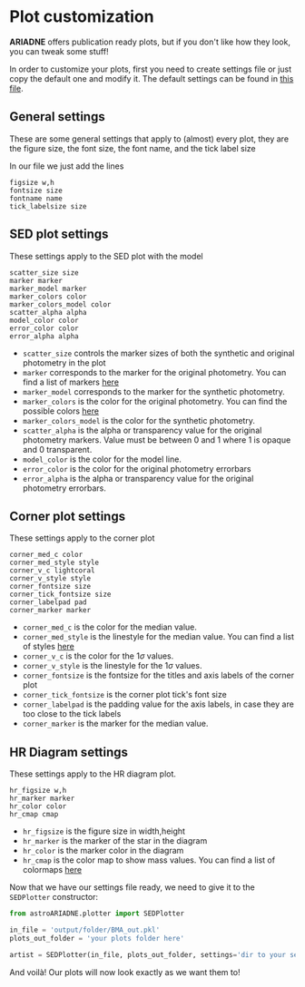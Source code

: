 # Plot customization
**ARIADNE** offers publication ready plots, but if you don't like how they look, you can tweak some stuff!

In order to customize your plots, first you need to create settings file or just copy the default one and modify it. The default settings can be found in [this file](https://github.com/jvines/astroARIADNE/blob/master/astroARIADNE/Datafiles/plot_settings.dat).

## General settings
These are some general settings that apply to (almost) every plot, they are the figure size, the font size, the font name, and the tick label size

In our file we just add the lines
```
figsize w,h
fontsize size
fontname name
tick_labelsize size
```

## SED plot settings
These settings apply to the SED plot with the model

```
scatter_size size
marker marker
marker_model marker
marker_colors color
marker_colors_model color
scatter_alpha alpha
model_color color
error_color color
error_alpha alpha
```

- `scatter_size` controls the marker sizes of both the synthetic and original photometry in the plot
- `marker` corresponds to the marker for the original photometry. You can find a list of markers [here](https://matplotlib.org/api/markers_api.html)
- `marker_model` corresponds to the marker for the synthetic photometry.
- `marker_colors` is the color for the original photometry. You can find the possible colors [here](https://matplotlib.org/gallery/color/named_colors.html)
- `marker_colors_model` is the color for the synthetic photometry.
- `scatter_alpha` is the alpha or transparency value for the original photometry markers. Value must be between 0 and 1 where 1 is opaque and 0 transparent.
- `model_color` is the color for the model line.
- `error_color` is the color for the original photometry errorbars
- `error_alpha` is the alpha or transparency value for the original photometry errorbars.

## Corner plot settings
These settings apply to the corner plot

```
corner_med_c color
corner_med_style style
corner_v_c lightcoral
corner_v_style style
corner_fontsize size
corner_tick_fontsize size
corner_labelpad pad
corner_marker marker
```

- `corner_med_c` is the color for the median value.
- `corner_med_style` is the linestyle for the median value. You can find a list of styles [here](https://matplotlib.org/3.1.0/gallery/lines_bars_and_markers/linestyles.html)
- `corner_v_c` is the color for the 1$\sigma$ values.
- `corner_v_style` is the linestyle for the 1$\sigma$ values.
- `corner_fontsize` is the fontsize for the titles and axis labels of the corner plot
- `corner_tick_fontsize` is the corner plot tick's font size
- `corner_labelpad` is the padding value for the axis labels, in case they are too close to the tick labels
- `corner_marker` is the marker for the median value.

## HR Diagram settings
These settings apply to the HR diagram plot.

```
hr_figsize w,h
hr_marker marker
hr_color color
hr_cmap cmap
```

- `hr_figsize` is the figure size in width,height
- `hr_marker` is the marker of the star in the diagram
- `hr_color` is the marker color in the diagram
- `hr_cmap` is the color map to show mass values. You can find a list of colormaps [here](https://matplotlib.org/3.1.0/tutorials/colors/colormaps.html)

Now that we have our settings file ready, we need to give it to the `SEDPlotter` constructor:

```python
from astroARIADNE.plotter import SEDPlotter

in_file = 'output/folder/BMA_out.pkl'
plots_out_folder = 'your plots folder here'

artist = SEDPlotter(in_file, plots_out_folder, settings='dir to your settings file')
```

And voilà! Our plots will now look exactly as we want them to!